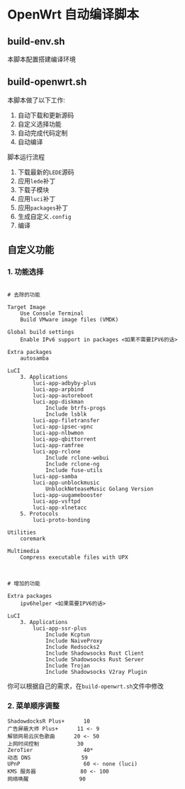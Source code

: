 # OpenWrt 自动编译脚本


## build-env.sh
本脚本配置搭建编译环境


## build-openwrt.sh

本脚本做了以下工作:
1. 自动下载和更新源码
3. 自定义选择功能
3. 自动完成代码定制
4. 自动编译

脚本运行流程
1. 下载最新的`LEDE`源码
2. 应用`lede`补丁
3. 下载子模块
4. 应用`luci`补丁
5. 应用`packages`补丁
6. 生成自定义`.config`
7. 编译

## 自定义功能

### 1. 功能选择
```

# 去除的功能

Target Image
    Use Console Terminal
    Build VMware image files (VMDK)

Global build settings
    Enable IPv6 support in packages <如果不需要IPV6的话>

Extra packages
    autosamba

LuCI
    3. Applications
        luci-app-adbyby-plus
        luci-app-arpbind
        luci-app-autoreboot
        luci-app-diskman
            Include btrfs-progs
            Include lsblk
        luci-app-filetransfer
        luci-app-ipsec-vpnc
        luci-app-nlbwmon
        luci-app-qbittorrent
        luci-app-ramfree
        luci-app-rclone
            Include rclone-webui
            Include rclone-ng
            Include fuse-utils
        luci-app-samba
        luci-app-unblockmusic
            UnblockNeteaseMusic Golang Version
        luci-app-uugamebooster
        luci-app-vsftpd
        luci-app-xlnetacc
    5. Protocols
        luci-proto-bonding

Utilities
    coremark

Multimedia
    Compress executable files with UPX



# 增加的功能

Extra packages
    ipv6helper <如果需要IPV6的话>

LuCI
    3. Applications
        luci-app-ssr-plus
            Include Kcptun
            Include NaiveProxy
            Include Redsocks2
            Include Shadowsocks Rust Client
            Include Shadowsocks Rust Server
            Include Trojan
            Include Shadowsocks V2ray Plugin

```

你可以根据自己的需求，在`build-openwrt.sh`文件中修改

### 2. 菜单顺序调整

```
ShadowdocksR Plus+      10
广告屏蔽大师 Plus+      11 <- 9
解锁网易云灰色歌曲      20 <- 50
上网时间控制            30
ZeroTier                40*
动态 DNS                59
UPnP                    60 <- none (luci)
KMS 服务器              80 <- 100
网络唤醒                90
```
